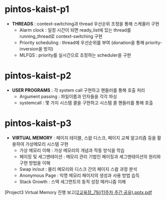 # pintos-kaist-p1
  * **THREADS** : context-switching과 thread 우선순위 조정을 통해 스케줄러 구현
    * Alarm clock : 일정 시간이 되면 ready_list에 있는 thread를 running_thread로 context-switching 구현 
    * Priority scheduling : thread에 우선순위를 부여 (donation을 통해 priority-inversion을 방지)
    * MLFQS : priority를 실시간으로 조정하는 scheduler을 구현
# pintos-kaist-p2
  * **USER PROGRAMS** : 각 system call 구현하고 핸들러를 통해 호출 처리
    * Argument passing : 파일이름과 인자들을 각각 파싱
    * systemcall : 몇 가지 시스템 콜을 구현하고 시스템 콜 핸들러를 통해 호출 
# pintos-kaist-p3  
  * **VIRTUAL MEMORY** : 페이지 테이블, 스왑 디스크, 페이지 교체 알고리즘 등을 활용하여 가상메모리 시스템 구현
    * 가상 메모리 이해 : 가상 메모리의 개념과 작동 방식을 학습
    * 페이징 및 세그멘테이션 : 메모리 관리 기법인 페이징과 세그멘테이션의 원리와 구현 방법을 이해
    * Swap in/out : 물리 메모리와 디스크 간의 페이지 스왑 과정 분석
    * Anonymous Page : 익명 메모리 페이지의 생성과 사용 방법 습득
    * Stack Growth : 스택 세그먼트의 동적 성장 메커니즘 이해
      
[Project3 Virtual Memory 진행 보고][2교육장_7팀(11주차 주간 공유).pptx.pdf](https://github.com/user-attachments/files/17798985/2._7.11.pptx.pdf)

